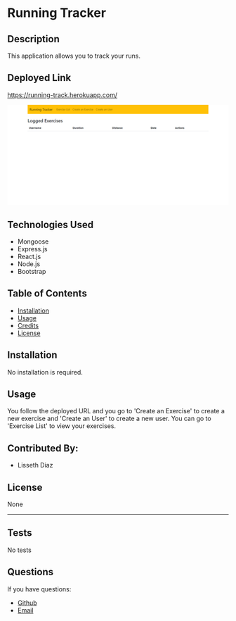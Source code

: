 # Running Tracker

  ## Description

  This application allows you to track your runs. 

  ## Deployed Link

  https://running-track.herokuapp.com/

  ![](screenshot.png)

  ## Technologies Used

  * Mongoose
  * Express.js
  * React.js
  * Node.js
  * Bootstrap

  ## Table of Contents

  * [Installation](#installation)
  * [Usage](#usage)
  * [Credits](#credits)
  * [License](#license)

  ## Installation

  No installation is required.

  ## Usage

  You follow the deployed URL and you go to 'Create an Exercise' to create a new exercise and 'Create an User' to create a new user. You can go to 'Exercise List' to view your exercises.

  ## Contributed By:

  * Lisseth Diaz

  ## License

  None
  

  ---

  ## Tests

  No tests 

  ## Questions

  If you have questions:
  * [Github](https://github.com/lissethdiaz)
  * [Email](mailto:lissdiaz15@gmail.com) 